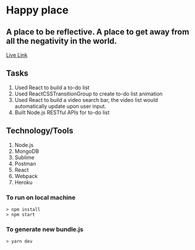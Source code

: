 # Happy place

## A place to be reflective. A place to get away from all the negativity in the world. 
[Live Link](https://polar-atoll-13536.herokuapp.com/)


## Tasks
1) Used React to build a to-do list
2) Used ReactCSSTransitionGroup to create to-do list animation
3) Used React to build a video search bar, the video list would automatically update upon user input. 
4) Built Node.js RESTful APIs for to-do list

## Technology/Tools
1) Node.js
2) MongoDB
3) Sublime
4) Postman
5) React
6) Webpack
7) Heroku

### To run on local machine
```
> npm install
> npm start
```

### To generate new bundle.js
````
> yarn dev
````
